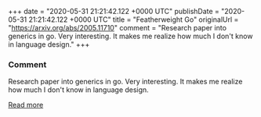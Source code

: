 
+++
date = "2020-05-31 21:21:42.122 +0000 UTC"
publishDate = "2020-05-31 21:21:42.122 +0000 UTC"
title = "Featherweight Go"
originalUrl = "https://arxiv.org/abs/2005.11710"
comment = "Research paper into generics in go. Very interesting. It makes me realize how much I don't know in language design."
+++

### Comment

Research paper into generics in go. Very interesting. It makes me realize how much I don't know in language design.

[Read more](https://arxiv.org/abs/2005.11710)
